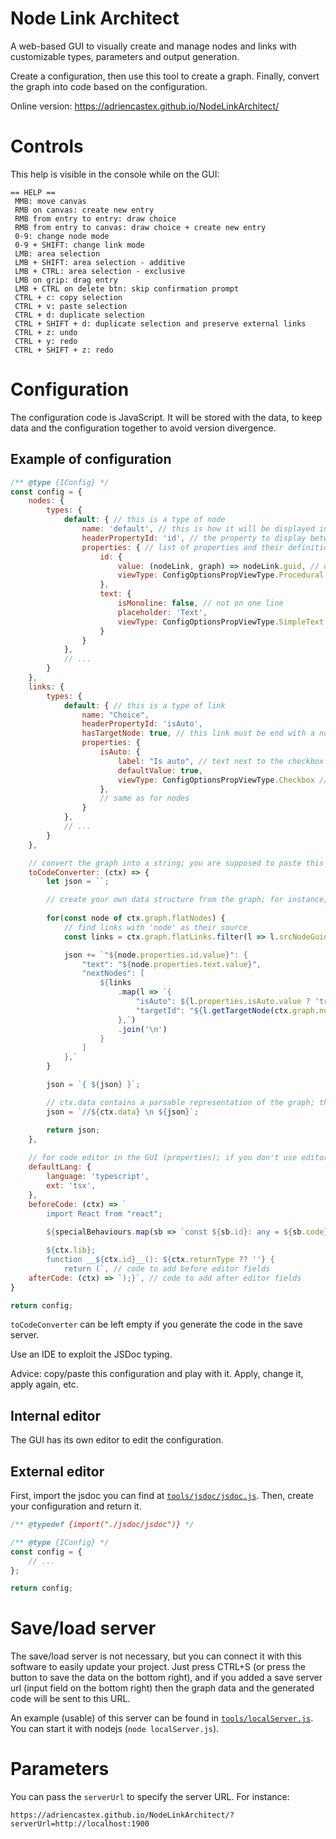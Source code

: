 # Node Link Architect

A web-based GUI to visually create and manage nodes and links with customizable types, parameters and output generation.

Create a configuration, then use this tool to create a graph. Finally, convert the graph into code based on the configuration.

Online version: https://adriencastex.github.io/NodeLinkArchitect/

# Controls

This help is visible in the console while on the GUI:
```
== HELP ==
 MMB: move canvas
 RMB on canvas: create new entry
 RMB from entry to entry: draw choice
 RMB from entry to canvas: draw choice + create new entry
 0-9: change node mode
 0-9 + SHIFT: change link mode
 LMB: area selection
 LMB + SHIFT: area selection - additive
 LMB + CTRL: area selection - exclusive
 LMB on grip: drag entry
 LMB + CTRL on delete btn: skip confirmation prompt
 CTRL + c: copy selection
 CTRL + v: paste selection
 CTRL + d: duplicate selection
 CTRL + SHIFT + d: duplicate selection and preserve external links
 CTRL + z: undo
 CTRL + y: redo
 CTRL + SHIFT + z: redo
```

# Configuration

The configuration code is JavaScript. It will be stored with the data, to keep data and the configuration together to avoid version divergence.

## Example of configuration
```javascript
/** @type {IConfig} */
const config = {
	nodes: {
		types: {
			default: { // this is a type of node
				name: 'default', // this is how it will be displayed in the GUI
				headerPropertyId: 'id', // the property to display between the grab area and the delete btn
				properties: { // list of properties and their definition
					id: {
                        value: (nodeLink, graph) => nodeLink.guid, // display the GUID of the node (readonly)
						viewType: ConfigOptionsPropViewType.Procedural
					},
					text: {
						isMonoline: false, // not on one line
						placeholder: 'Text',
						viewType: ConfigOptionsPropViewType.SimpleText // text field (value = string)
					}
				}
			},
            // ...
		}
	},
    links: {
        types: {
            default: { // this is a type of link
                name: "Choice",
                headerPropertyId: 'isAuto',
                hasTargetNode: true, // this link must be end with a node (false = floating)
                properties: {
                    isAuto: {
                        label: "Is auto", // text next to the checkbox
                        defaultValue: true,
                        viewType: ConfigOptionsPropViewType.Checkbox // checkbox (value = boolean)
                    },
                    // same as for nodes
                }
            },
            // ...
        }
    },

    // convert the graph into a string; you are supposed to paste this string into your code, for integration in your engine, whatever it is (but you do whatever you want)
	toCodeConverter: (ctx) => {
        let json = ``;

        // create your own data structure from the graph; for instance, here, we create JSON
        
        for(const node of ctx.graph.flatNodes) {
            // find links with 'node' as their source
            const links = ctx.graph.flatLinks.filter(l => l.srcNodeGuid === node.guid);

            json += `"${node.properties.id.value}": {
                "text": "${node.properties.text.value}",
                "nextNodes": [
                    ${links
                        .map(l => `{
                            "isAuto": ${l.properties.isAuto.value ? 'true' : 'false'},
                            "targetId": "${l.getTargetNode(ctx.graph.nodes).properties.id.value}"
                        },`)
                        .join('\n')
                    }
                ]
            },`
        }

        json = `{ ${json} }`;

        // ctx.data contains a parsable representation of the graph; the software need it to load the data, so we add ctx.data with comments; this way, we will be able to just copy the content of the file, and when loaded in the software, this part will be extracted (it's just easier and more maintenable to have the 'generated code' and the 'parsable data' in the same file)
        json = `//${ctx.data} \n ${json}`;

        return json;
    },
    
    // for code editor in the GUI (properties); if you don't use editor properties, then this is not used
	defaultLang: {
        language: 'typescript',
        ext: 'tsx',
	},
    beforeCode: (ctx) => `
        import React from "react";
        
        ${specialBehaviours.map(sb => `const ${sb.id}: any = ${sb.code};`).join('\n')}

        ${ctx.lib};
        function __${ctx.id}__(): ${ctx.returnType ?? ''} {
            return (`, // code to add before editor fields
    afterCode: (ctx) => `);}`, // code to add after editor fields
}

return config;
```

`toCodeConverter` can be left empty if you generate the code in the save server.

Use an IDE to exploit the JSDoc typing.

Advice: copy/paste this configuration and play with it. Apply, change it, apply again, etc.

## Internal editor

The GUI has its own editor to edit the configuration.

## External editor

First, import the jsdoc you can find at [`tools/jsdoc/jsdoc.js`](tools/jsdoc/jsdoc.js). Then, create your configuration and return it.
```javascript
/** @typedef {import("./jsdoc/jsdoc")} */

/** @type {IConfig} */
const config = {
    // ...
};

return config;
```

# Save/load server

The save/load server is not necessary, but you can connect it with this software to easily update your project. Just press CTRL+S (or press the button to save the data on the bottom right), and if you added a save server url (input field on the bottom right) then the graph data and the generated code will be sent to this URL.

An example (usable) of this server can be found in [`tools/localServer.js`](tools/localServer.js). You can start it with nodejs (`node localServer.js`).

# Parameters

You can pass the `serverUrl` to specify the server URL. For instance:
```
https://adriencastex.github.io/NodeLinkArchitect/?serverUrl=http://localhost:1900
```
